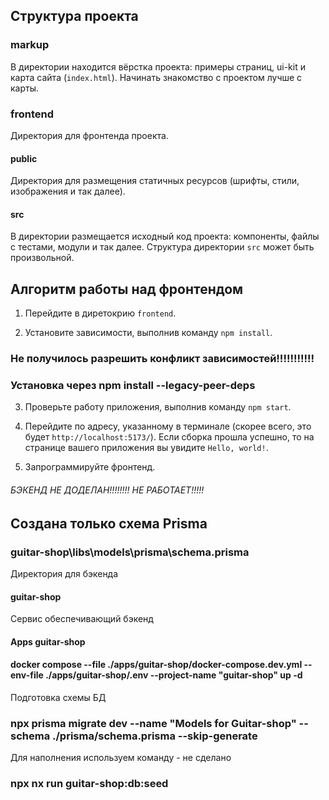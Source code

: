 ## Структура проекта

### markup

В директории находится вёрстка проекта: примеры страниц, ui-kit и карта сайта (`index.html`). Начинать знакомство с проектом лучше с карты.

### frontend

Директория для фронтенда проекта.

#### public

Директория для размещения статичных ресурсов (шрифты, стили, изображения и так далее).

#### src

В директории размещается исходный код проекта: компоненты, файлы с тестами, модули и так далее. Структура директории `src` может быть произвольной.


## Алгоритм работы над фронтендом

1. Перейдите в диретокрию `frontend`.

2. Установите зависимости, выполнив команду `npm install`.

### Не получилось разрешить конфликт зависимостей!!!!!!!!!!! 
###  Установка через npm install --legacy-peer-deps

3. Проверьте работу приложения, выполнив команду `npm start`.

4. Перейдите по адресу, указанному в терминале (скорее всего, это будет `http://localhost:5173/`). Если сборка прошла успешно, то на странице вашего приложения вы увидите `Hello, world!`.

5. Запрограммируйте фронтенд.






###### БЭКЕНД НЕ ДОДЕЛАН!!!!!!!! НЕ РАБОТАЕТ!!!!!

## Создана только схема Prisma
### guitar-shop\libs\models\prisma\schema.prisma


Директория для бэкенда
#### guitar-shop


Сервис обеспечивающий бэкенд 
#### Apps guitar-shop 




#### docker compose --file ./apps/guitar-shop/docker-compose.dev.yml --env-file ./apps/guitar-shop/.env --project-name "guitar-shop" up -d


Подготовка схемы БД
### npx prisma migrate dev --name "Models for Guitar-shop" --schema ./prisma/schema.prisma --skip-generate


Для наполнения используем команду - не сделано
### npx nx run guitar-shop:db:seed

